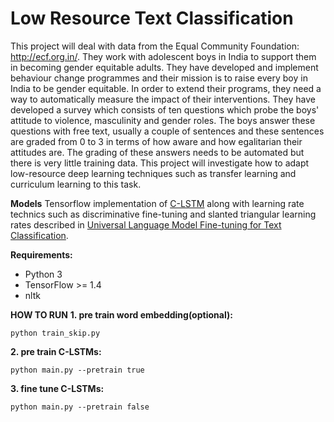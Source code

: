 # Low Resource Text Classification
This project will deal with data from the Equal Community Foundation:  http://ecf.org.in/. They work with adolescent boys in India to support them in becoming gender equitable adults. They have developed and implement behaviour change programmes and their mission is to raise every boy in India to be gender equitable. In order to extend their programs, they need a way to automatically measure the impact of their interventions. They have developed a survey which consists of ten questions which probe the boys' attitude to violence, masculinity and gender roles. The boys answer these questions with free text, usually a couple of sentences and these sentences are graded from 0 to 3 in terms of how aware and how egalitarian their attitudes are. The grading of these answers needs to be automated but there is very little training data. This project will investigate how to adapt low-resource deep learning techniques such as transfer learning and curriculum learning to this task.

**Models**
Tensorflow implementation of [C-LSTM](https://arxiv.org/abs/1705.09207) along with learning rate technics such as discriminative fine-tuning
and slanted triangular learning rates described in [Universal Language Model Fine-tuning for Text Classification](https://arxiv.org/abs/1801.06146).

**Requirements:**

* Python 3
* TensorFlow >= 1.4
* nltk


**HOW TO RUN**
**1. pre train word embedding(optional):**
  ```
  python train_skip.py
  ```
**2. pre train C-LSTMs:**
  ```
  python main.py --pretrain true
  ```

**3. fine tune C-LSTMs:**
  ```
  python main.py --pretrain false
  ```
